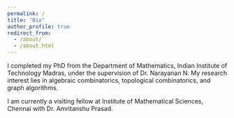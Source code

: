 ```yaml
---
permalink: /
title: "Bio"
author_profile: true
redirect_from: 
  - /about/
  - /about.html
---
```


I completed my PhD from the Department of Mathematics, Indian Institute of Technology Madras, under the supervision of Dr. Narayanan N. My research interest lies in algebraic combinatorics, topological combinatorics, and graph algorithms. 

I am currently a visiting fellow at Institute of Mathematical Sciences, Chennai with Dr. Amritanshu Prasad.
